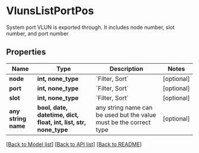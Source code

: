 # VlunsListPortPos

System port VLUN is exported through. It includes node number, slot number, and port number

## Properties
Name | Type | Description | Notes
------------ | ------------- | ------------- | -------------
**node** | **int, none_type** | &#x60;Filter, Sort&#x60; | [optional] 
**port** | **int, none_type** | &#x60;Filter, Sort&#x60; | [optional] 
**slot** | **int, none_type** | &#x60;Filter, Sort&#x60; | [optional] 
**any string name** | **bool, date, datetime, dict, float, int, list, str, none_type** | any string name can be used but the value must be the correct type | [optional]

[[Back to Model list]](../README.md#documentation-for-models) [[Back to API list]](../README.md#documentation-for-api-endpoints) [[Back to README]](../README.md)


